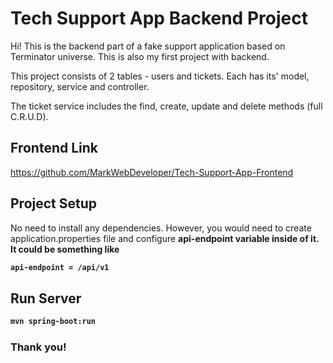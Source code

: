 # Tech Support App Backend Project

Hi! This is the backend part of a fake support application based on Terminator universe. This is also my first project with backend.

This project consists of 2 tables - users and tickets. Each has its' model, repository, service and controller. 

The ticket service includes the find, create, update and delete methods (full C.R.U.D).

## Frontend Link

https://github.com/MarkWebDeveloper/Tech-Support-App-Frontend

## Project Setup

No need to install any dependencies. However, you would need to create application.properties file and configure <b>api-endpoint<b> variable inside of it. It could be something like 
```sh
api-endpoint = /api/v1
```

## Run Server

```sh
mvn spring-boot:run
```

### Thank you!